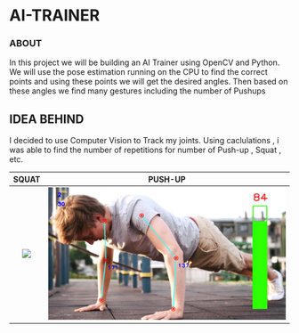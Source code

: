 # AI-TRAINER

### ABOUT 
In this project we will be building an AI Trainer using OpenCV and Python. We will use the pose estimation running on the CPU to find the correct points and using these points we will get the desired angles. Then based on these angles we find many gestures including the number of Pushups 


## IDEA BEHIND

I decided to use Computer Vision to Track my joints. Using caclulations , i was able to find the number of repetitions for number of Push-up , Squat , etc. 

SQUAT                      |  PUSH-UP
:-------------------------:|:-------------------------:
![](https://github.com/Yega-Noragami/AI-TRAINER/blob/main/videos/images/Squat.png)|  ![](https://github.com/Yega-Noragami/AI-TRAINER/blob/main/videos/images/Result.png)

